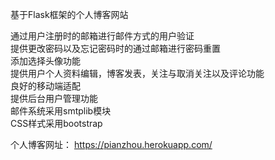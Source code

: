 基于Flask框架的个人博客网站

通过用户注册时的邮箱进行邮件方式的用户验证<br>
提供更改密码以及忘记密码时的通过邮箱进行密码重置<br>
添加选择头像功能<br>
提供用户个人资料编辑，博客发表，关注与取消关注以及评论功能<br>
良好的移动端适配<br>
提供后台用户管理功能<br>
邮件系统采用smtplib模块<br>
CSS样式采用bootstrap

个人博客网址：  https://pianzhou.herokuapp.com/
